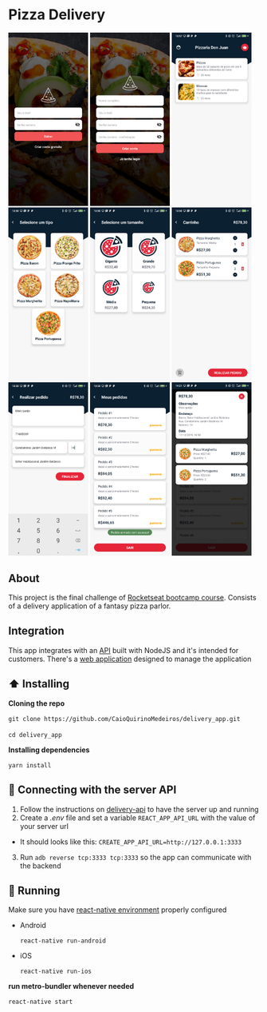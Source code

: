 # Pizza Delivery

<img src="/screenshots/login.jpg" width="160"> <img src="/screenshots/register.jpg" width="160"> <img src="/screenshots/categories.jpg" width="160"> <img src="/screenshots/products.jpg" width="160"> <img src="/screenshots/sizes.jpg" width="160"> <img src="/screenshots/cart.jpg" width="160"> <img src="/screenshots/order.jpg" width="160"> <img src="/screenshots/profile.jpg" width="160"> <img src="/screenshots/order-detail.jpg" width="160">

## About

This project is the final challenge of [Rocketseat bootcamp course](https://rocketseat.com.br/bootcamp). Consists of a delivery application of a fantasy pizza parlor.

## Integration

This app integrates with an [API](https://github.com/CaioQuirinoMedeiros/delivery_api) built with NodeJS and it's intended for customers. There's a [web application](https://github.com/CaioQuirinoMedeiros/delivery_web) designed to manage the application

## :arrow_up: Installing

**Cloning the repo**

```shell
git clone https://github.com/CaioQuirinoMedeiros/delivery_app.git

cd delivery_app
```

**Installing dependencies**

```shell
yarn install
```

## :satellite: Connecting with the server API

1. Follow the instructions on [delivery-api](https://github.com/CaioQuirinoMedeiros/delivery_api) to have the server up and running
2. Create a _.env_ file and set a variable `REACT_APP_API_URL` with the value of your server url

- It should looks like this: `CREATE_APP_API_URL=http://127.0.0.1:3333`

3. Run `adb reverse tcp:3333 tcp:3333` so the app can communicate with the backend

## :runner: Running

Make sure you have [react-native environment](https://facebook.github.io/react-native/docs/getting-started) properly configured

- Android
  ```shell
  react-native run-android
  ```
- iOS
  ```shell
  react-native run-ios
  ```

**run metro-bundler whenever needed**

```shell
react-native start
```
